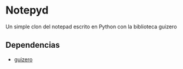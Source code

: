 # Notepyd

Un simple clon del notepad escrito en Python con la biblioteca guizero

## Dependencias

- [guizero](https://lawsie.github.io/guizero/)
